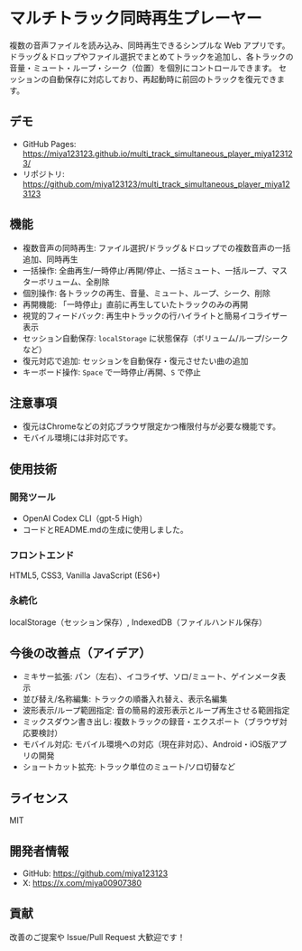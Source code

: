 # マルチトラック同時再生プレーヤー
複数の音声ファイルを読み込み、同時再生できるシンプルな Web アプリです。
ドラッグ＆ドロップやファイル選択でまとめてトラックを追加し、各トラックの音量・ミュート・ループ・シーク（位置）を個別にコントロールできます。
セッションの自動保存に対応しており、再起動時に前回のトラックを復元できます。

## デモ
- GitHub Pages: https://miya123123.github.io/multi_track_simultaneous_player_miya123123/
- リポジトリ: https://github.com/miya123123/multi_track_simultaneous_player_miya123123

## 機能
- 複数音声の同時再生: ファイル選択/ドラッグ＆ドロップでの複数音声の一括追加、同時再生
- 一括操作: 全曲再生/一時停止/再開/停止、一括ミュート、一括ループ、マスターボリューム、全削除
- 個別操作: 各トラックの再生、音量、ミュート、ループ、シーク、削除
- 再開機能: 「一時停止」直前に再生していたトラックのみの再開
- 視覚的フィードバック: 再生中トラックの行ハイライトと簡易イコライザー表示
- セッション自動保存: `localStorage` に状態保存（ボリューム/ループ/シークなど）
- 復元対応で追加: セッションを自動保存・復元させたい曲の追加
- キーボード操作: `Space` で一時停止/再開、`S` で停止

## 注意事項
- 復元はChromeなどの対応ブラウザ限定かつ権限付与が必要な機能です。
- モバイル環境には非対応です。

## 使用技術
### 開発ツール
- OpenAI Codex CLI（gpt-5 High）
- コードとREADME.mdの生成に使用しました。
### フロントエンド
HTML5, CSS3, Vanilla JavaScript (ES6+)
### 永続化
localStorage（セッション保存）, IndexedDB（ファイルハンドル保存）

## 今後の改善点（アイデア）
- ミキサー拡張: パン（左右）、イコライザ、ソロ/ミュート、ゲインメータ表示
- 並び替え/名称編集: トラックの順番入れ替え、表示名編集
- 波形表示/ループ範囲指定: 音の簡易的波形表示とループ再生させる範囲指定
- ミックスダウン書き出し: 複数トラックの録音・エクスポート（ブラウザ対応要検討）
- モバイル対応: モバイル環境への対応（現在非対応）、Android・iOS版アプリの開発
- ショートカット拡充: トラック単位のミュート/ソロ切替など

## ライセンス
MIT

## 開発者情報
- GitHub: https://github.com/miya123123
- X: https://x.com/miya00907380

## 貢献
改善のご提案や Issue/Pull Request 大歓迎です！
